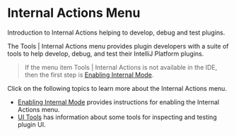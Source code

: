 <!-- Copyright 2000-2024 JetBrains s.r.o. and contributors. Use of this source code is governed by the Apache 2.0 license. -->

# Internal Actions Menu

<link-summary>Introduction to Internal Actions helping to develop, debug and test plugins.</link-summary>

The <ui-path>Tools | Internal Actions</ui-path> menu provides plugin developers with a suite of tools to help develop, debug, and test their IntelliJ Platform plugins.

<snippet id="enable_internal_mode_tip">

> If the menu item <ui-path>Tools | Internal Actions</ui-path> is not available in the IDE, then the first step is [Enabling Internal Mode](enabling_internal.md).
>

</snippet>

Click on the following topics to learn more about the <ui-path>Internal Actions</ui-path> menu.

* [Enabling Internal Mode](enabling_internal.md) provides instructions for enabling the Internal Actions menu.
* [UI Tools](internal_ui_sub.md) has information about some tools for inspecting and testing plugin UI.
